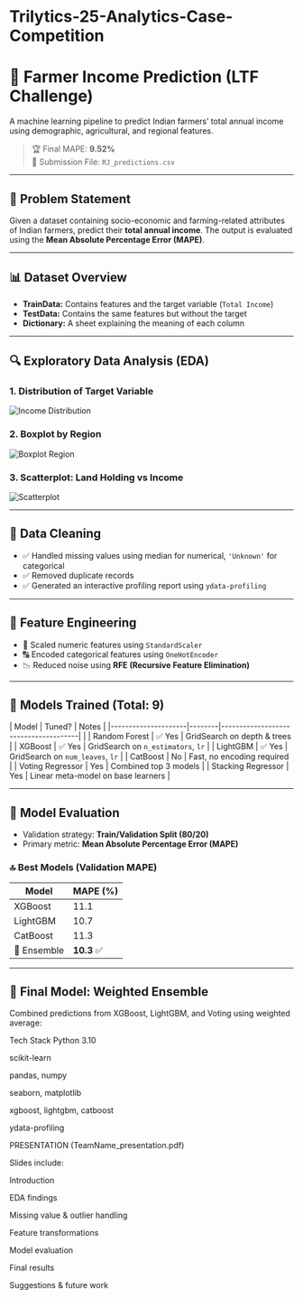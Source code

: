 # Trilytics-25-Analytics-Case-Competition
# 🌾 Farmer Income Prediction (LTF Challenge)

A machine learning pipeline to predict Indian farmers’ total annual income using demographic, agricultural, and regional features.

> 🏆 Final MAPE: **9.52%**  
> 📁 Submission File: `RJ_predictions.csv`

---

## 📌 Problem Statement

Given a dataset containing socio-economic and farming-related attributes of Indian farmers, predict their **total annual income**. The output is evaluated using the **Mean Absolute Percentage Error (MAPE)**.

---

## 📊 Dataset Overview

- **TrainData:** Contains features and the target variable (`Total Income`)
- **TestData:** Contains the same features but without the target
- **Dictionary:** A sheet explaining the meaning of each column

---
## 🔍 Exploratory Data Analysis (EDA)

### 1. Distribution of Target Variable
![Income Distribution](images/income_distribution.png)

### 2. Boxplot by Region
![Boxplot Region](images/income_by_region.png)

### 3. Scatterplot: Land Holding vs Income
![Scatterplot](https://drive.google.com/file/d/1rXCZESDFbWUBkM95uMjeASukHfFbqNA_/view?usp=sharing)

---

## 🔬 Data Cleaning

- ✅ Handled missing values using median for numerical, `'Unknown'` for categorical
- ✅ Removed duplicate records
- ✅ Generated an interactive profiling report using `ydata-profiling`

---

## 🧪 Feature Engineering

- 📏 Scaled numeric features using `StandardScaler`
- 🔠 Encoded categorical features using `OneHotEncoder`
- 📉 Reduced noise using **RFE (Recursive Feature Elimination)**

---

## 🤖 Models Trained (Total: 9)

| Model                | Tuned? | Notes                                |
|---------------------|--------|--------------------------------------|             |
| Random Forest        | ✅ Yes | GridSearch on depth & trees         |
| XGBoost              | ✅ Yes | GridSearch on `n_estimators`, `lr`  |
| LightGBM             | ✅ Yes | GridSearch on `num_leaves`, `lr`    |
| CatBoost             | No     | Fast, no encoding required          |
| Voting Regressor     | Yes    | Combined top 3 models               |
| Stacking Regressor   | Yes    | Linear meta-model on base learners  |

---

## 🔧 Model Evaluation

- Validation strategy: **Train/Validation Split (80/20)**
- Primary metric: **Mean Absolute Percentage Error (MAPE)**

### 🔝 Best Models (Validation MAPE)

| Model          | MAPE (%) |
|----------------|----------|
| XGBoost        | 11.1     |
| LightGBM       | 10.7     |
| CatBoost       | 11.3     |
| 🥇 Ensemble     | **10.3** ✅ |

---

## 🧠 Final Model: Weighted Ensemble

Combined predictions from XGBoost, LightGBM, and Voting using weighted average:


Tech Stack
Python 3.10

scikit-learn

pandas, numpy

seaborn, matplotlib

xgboost, lightgbm, catboost

ydata-profiling



PRESENTATION (TeamName_presentation.pdf)

Slides include:

Introduction

EDA findings

Missing value & outlier handling

Feature transformations

Model evaluation

Final results

Suggestions & future work



